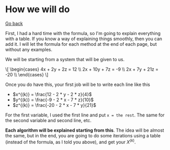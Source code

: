 # How we will do

[Go back](../index.md)

First, I had a hard time with the formula, so I'm going to explain everything with a table. If you know a way of explaining things smoothly, then you can add it. I will let the formula for each method at the end of each page, but without any examples.

We will be starting from a system that will be given to us. 

<p>
\[
\begin{cases}
4x + 2y + 2z = 12 \\
2x + 10y + 7z = -9 \\
2x + 7y + 21z = -20 \\
\end{cases} 
\]
</p>

Once you do have this, your first job will be to write each line like this

* $x^{(k)} = \frac{12 - 2 * y - 2 * z}{4}$
* $y^{(k)} = \frac{-9 - 2 * x - 7 * z}{10}$
* $z^{(k)} = \frac{-20 - 2 * x - 7 * y}{21}$

For the first variable, I used the first line and put ``x = the rest``. The same for the second variable and second line, etc.

**Each algorithm will be explained starting from this**. The idea will be almost the same, but in the end, you are going to do some iterations using a table (instead of the formula, as I told you above), and get your $X^{(k)}$.